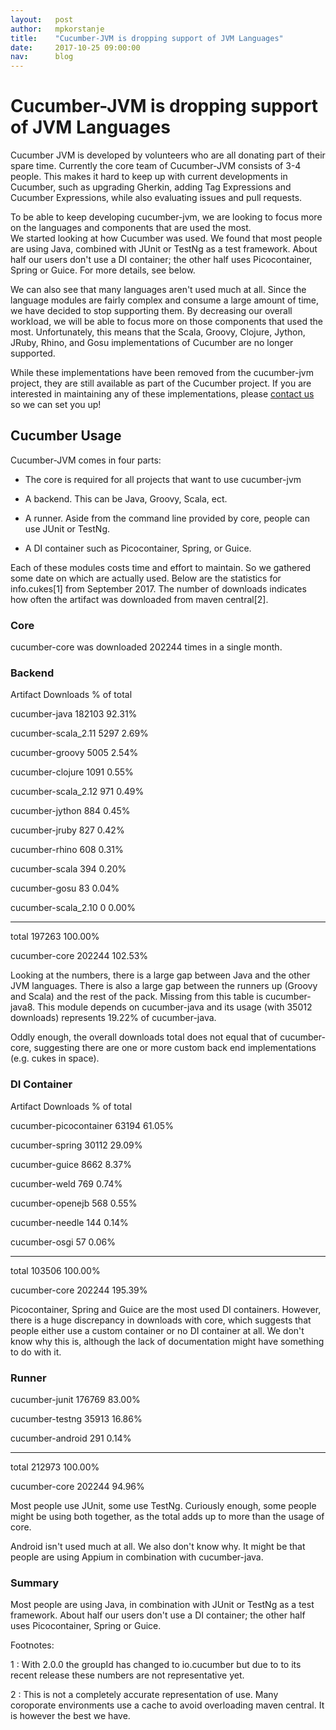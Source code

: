 ```yaml
---
layout:   post
author:   mpkorstanje
title:    "Cucumber-JVM is dropping support of JVM Languages"
date:     2017-10-25 09:00:00
nav:      blog
---
```

# Cucumber-JVM is dropping support of JVM Languages #

Cucumber JVM is developed by volunteers who are all donating part of their spare time. Currently the core team of Cucumber-JVM consists of 3-4 people. 
This makes it hard to keep up with current developments in Cucumber, such as upgrading Gherkin, adding Tag Expressions and Cucumber Expressions, while also evaluating issues and pull requests.

To be able to keep developing cucumber-jvm, we are looking to focus more on the languages and components that are used the most.  
We started looking at how Cucumber was used. We found that most people are using Java, combined with JUnit or TestNg as a test framework. 
About half our users don't use a DI container; the other half uses Picocontainer, Spring or Guice. For more details, see below.

We can also see that many languages aren't used much at all. Since the language modules are fairly complex and consume a large amount of time, we have decided to stop supporting them.
By decreasing our overall workload, we will be able to focus more on those components that used the most. 
Unfortunately, this means that the Scala, Groovy, Clojure, Jython, JRuby, Rhino, and Gosu implementations of Cucumber are no longer supported. 

While these implementations have been removed from the cucumber-jvm project, they are still available as part of the Cucumber project. 
If you are interested in maintaining any of these implementations, please [contact us](https://cucumber.io/support) so we can set you up!

## Cucumber Usage  ##

Cucumber-JVM comes in four parts: 

 * The core is required for all projects that want to use cucumber-jvm

 * A backend. This can be Java, Groovy, Scala, ect.

 * A runner. Aside from the command line provided by core, people can use JUnit or TestNg. 

 * A DI container such as Picocontainer, Spring, or Guice.

Each of these modules costs time and effort to maintain. So we gathered some date on which are actually used. 
Below are the statistics for info.cukes[1] from September 2017. 
The number of downloads indicates how often the artifact was downloaded from maven central[2].

### Core ###

cucumber-core was downloaded 202244 times in a single month.

### Backend ###

Artifact                Downloads   % of total

cucumber-java           182103      92.31%          

cucumber-scala_2.11     5297        2.69%

cucumber-groovy         5005        2.54%

cucumber-clojure        1091        0.55%

cucumber-scala_2.12     971         0.49%

cucumber-jython         884         0.45%

cucumber-jruby          827         0.42%

cucumber-rhino          608         0.31%

cucumber-scala          394         0.20%

cucumber-gosu           83          0.04%

cucumber-scala_2.10     0           0.00%

------------------------------------------------

total                   197263      100.00%

cucumber-core           202244      102.53%

Looking at the numbers, there is a large gap between Java and the other JVM languages. There is also a large gap between the runners up (Groovy and Scala) and the rest of the pack. 
Missing from this table is cucumber-java8. This module depends on cucumber-java and its usage (with 35012 downloads) represents 19.22% of cucumber-java.

Oddly enough, the overall downloads total does not equal that of cucumber-core, suggesting there are one or more custom back end implementations (e.g. cukes in space).

### DI Container ###

Artifact                Downloads   % of total

cucumber-picocontainer  63194       61.05%

cucumber-spring         30112       29.09%

cucumber-guice          8662        8.37%

cucumber-weld           769         0.74%

cucumber-openejb        568         0.55%

cucumber-needle         144         0.14%

cucumber-osgi           57          0.06%

------------------------------------------------

total                   103506      100.00%

cucumber-core           202244      195.39%

Picocontainer, Spring and Guice are the most used DI containers. However, there is a huge discrepancy in downloads with core, 
which suggests that people either use a custom container or no DI container at all. 
We don't know why this is, although the lack of documentation might have something to do with it.

### Runner ###

cucumber-junit          176769      83.00%

cucumber-testng         35913       16.86%

cucumber-android        291         0.14%

------------------------------------------------

total                   212973      100.00%

cucumber-core           202244      94.96%

Most people use JUnit, some use TestNg. Curiously enough, some people might be using both together, as the total adds up to more than the usage of core.

Android isn't used much at all. We also don't know why. It might be that people are using Appium in combination with cucumber-java.

### Summary ###

Most people are using Java, in combination with JUnit or TestNg as a test framework. About half our users don't use a DI container; the other half uses Picocontainer, Spring or Guice. 

Footnotes:

 1 : With 2.0.0 the groupId has changed to io.cucumber but due to to its recent release these numbers are not representative yet.

 2 : This is not a completely accurate representation of use. Many coroporate environments use a cache to avoid overloading maven central. It is however the best we have.
